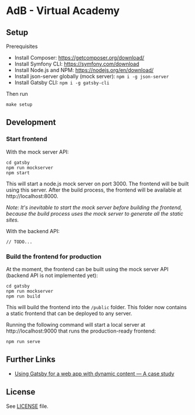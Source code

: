 # AdB - Virtual Academy

## Setup

Prerequisites

- Install Composer: https://getcomposer.org/download/
- Install Symfony CLI: https://symfony.com/download
- Install Node.js and NPM: https://nodejs.org/en/download/
- Install json-server globally (mock server): `npm i -g json-server`
- Install Gatsby CLI: `npm i -g gatsby-cli`

Then run

```console
make setup
```

## Development

### Start frontend

With the mock server API:

```console
cd gatsby
npm run mockserver
npm start
```

This will start a node.js mock server on port 3000. The frontend will be built using this server. After the build process, the frontend will be available at http://localhost:8000.

_Note: It's inevitable to start the mock server before building the frontend, because the build process uses the mock server to generate all the static sites._

With the backend API:

```
// TODO...
```

### Build the frontend for production

At the moment, the frontend can be built using the mock server API (backend API is not implemented yet):

```console
cd gatsby
npm run mockserver
npm run build
```

This will build the frontend into the `/public` folder. This folder now contains a static frontend that can be deployed to any server.

Running the following command will start a local server at http://localhost:9000 that runs the production-ready frontend:

```
npm run serve
```

## Further Links

- [Using Gatsby for a web app with dynamic content — A case study](https://blog.hasura.io/building-a-dynamic-listing-web-app-with-pagination-and-dynamic-pages-using-gatsby-2ddee9ec2dc3/)

## License

See [LICENSE](gatsby/LICENSE) file.
